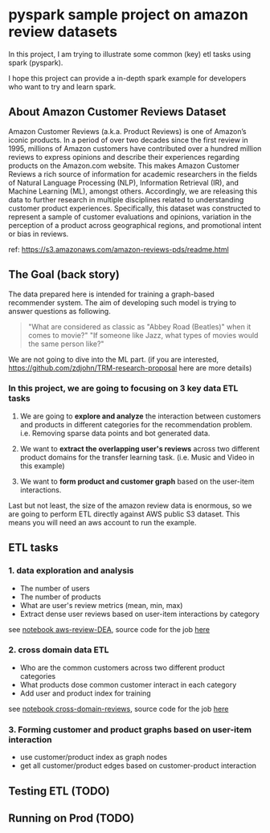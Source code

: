 # pyspark sample project on amazon review datasets

In this project, I am trying to illustrate some common (key) etl tasks using spark (pyspark).

I hope this project can provide a in-depth spark example for developers who want to try and learn spark.

## About Amazon Customer Reviews Dataset

Amazon Customer Reviews (a.k.a. Product Reviews) is one of Amazon’s iconic products. In a period of over two decades since the first review in 1995, millions of Amazon customers have contributed over a hundred million reviews to express opinions and describe their experiences regarding products on the Amazon.com website. This makes Amazon Customer Reviews a rich source of information for academic researchers in the fields of Natural Language Processing (NLP), Information Retrieval (IR), and Machine Learning (ML), amongst others. Accordingly, we are releasing this data to further research in multiple disciplines related to understanding customer product experiences. Specifically, this dataset was constructed to represent a sample of customer evaluations and opinions, variation in the perception of a product across geographical regions, and promotional intent or bias in reviews.

ref: https://s3.amazonaws.com/amazon-reviews-pds/readme.html

## The Goal (back story)

The data prepared here is intended for training a graph-based recommender system. The aim of developing such model is trying to answer questions as following.

> "What are considered as classic as "Abbey Road (Beatles)" when it comes to movie?"
> "If someone like Jazz, what types of movies would the same person like?"

We are not going to dive into the ML part. (if you are interested, https://github.com/zdjohn/TRM-research-proposal here are more details)

### In this project, we are going to focusing on 3 key data ETL tasks

1. We are going to **explore and analyze** the interaction between customers and products in different categories for the recommendation problem. i.e. Removing sparse data points and bot generated data.

2. We want to **extract the overlapping user's reviews** across two different product domains for the transfer learning task. (i.e. Music and Video in this example)

3. We want to **form product and customer graph** based on the user-item interactions.

Last but not least, the size of the amazon review data is enormous, so we are going to perform ETL directly against AWS public S3 dataset. This means you will need an aws account to run the example.

## ETL tasks

### 1. data exploration and analysis

- The number of users
- The number of products
- What are user's review metrics (mean, min, max)
- Extract dense user reviews based on user-item interactions by category

see [notebook aws-review-DEA](./notebook/aws-review-DEA.ipynb), source code for the job [here](./src/amazon_reviews)

### 2. cross domain data ETL

- Who are the common customers across two different product categories
- What products dose common customer interact in each category
- Add user and product index for training

see [notebook cross-domain-reviews](./notebook/cross-domain-reviews.ipynb),
source code for the job [here](./src/cross_domain_reviews)

### 3. Forming customer and product graphs based on user-item interaction

- use customer/product index as graph nodes
- get all customer/product edges based on customer-product interaction

## Testing ETL (TODO)

## Running on Prod (TODO)

